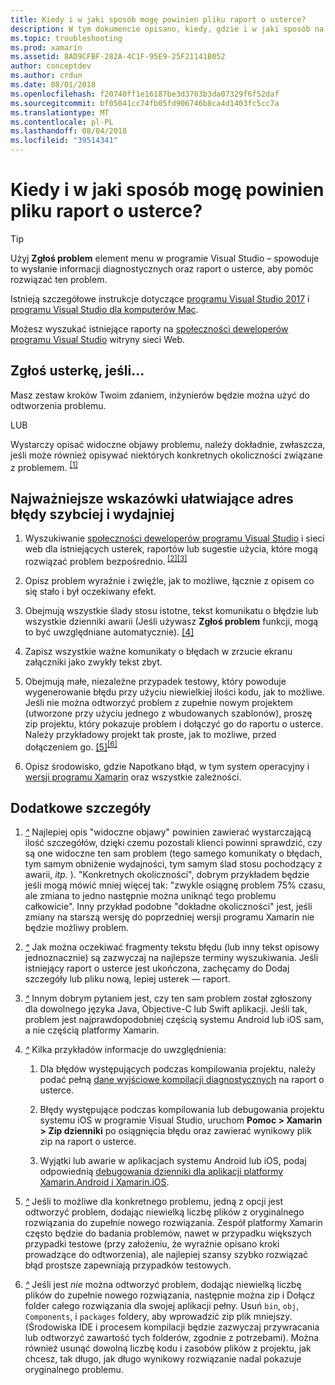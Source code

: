 ```yaml
---
title: Kiedy i w jaki sposób mogę powinien pliku raport o usterce?
description: W tym dokumencie opisano, kiedy, gdzie i w jaki sposób na raport o usterce. Zapewnia również raport o usterce, najlepsze rozwiązania umożliwiające engineers, aby jak najlepiej zdiagnozować problem.
ms.topic: troubleshooting
ms.prod: xamarin
ms.assetid: 8AD9CFBF-282A-4C1F-95E9-25F21141B052
author: conceptdev
ms.author: crdun
ms.date: 08/01/2018
ms.openlocfilehash: f20740ff1e16187be3d3703b3da07329f6f52daf
ms.sourcegitcommit: bf05041cc74fb05fd906746b8ca4d1403fc5cc7a
ms.translationtype: MT
ms.contentlocale: pl-PL
ms.lasthandoff: 08/04/2018
ms.locfileid: "39514341"
---
```

# <a name="when-and-how-should-i-file-a-bug-report"></a>Kiedy i w jaki sposób mogę powinien pliku raport o usterce?

> [!TIP]
> Użyj **Zgłoś problem** element menu w programie Visual Studio &ndash; spowoduje to wysłanie informacji diagnostycznych oraz raport o usterce, aby pomóc rozwiązać ten problem.
>
> Istnieją szczegółowe instrukcje dotyczące [programu Visual Studio 2017](https://docs.microsoft.com/visualstudio/ide/how-to-report-a-problem-with-visual-studio-2017) i [programu Visual Studio dla komputerów Mac](https://docs.microsoft.com/visualstudio/mac/report-a-problem).
>
> Możesz wyszukać istniejące raporty na [społeczności deweloperów programu Visual Studio](https://developercommunity.visualstudio.com/) witryny sieci Web.

## <a name="file-a-bug-if"></a>Zgłoś usterkę, jeśli...

Masz zestaw kroków Twoim zdaniem, inżynierów będzie można użyć do odtworzenia problemu.

LUB

Wystarczy opisać widoczne objawy problemu, należy dokładnie, zwłaszcza, jeśli może również opisywać niektórych konkretnych okoliczności związane z problemem. <sup> [[1]](#note-1)</sup>

## <a name="best-practices-to-help-address-bugs-quickly-and-efficiently"></a>Najważniejsze wskazówki ułatwiające adres błędy szybciej i wydajniej

1. <a name="ref-1" />Wyszukiwanie [społeczności deweloperów programu Visual Studio](https://developercommunity.visualstudio.com/) i sieci web dla istniejących usterek, raportów lub sugestie użycia, które mogą rozwiązać problem bezpośrednio.<sup> [[2]](#note-2)</sup><sup>[[3]](#note-3)</sup>

1. <a name="ref-2" />Opisz problem wyraźnie i zwięźle, jak to możliwe, łącznie z opisem co się stało i był oczekiwany efekt.

1. <a name="ref-3" />Obejmują wszystkie ślady stosu istotne, tekst komunikatu o błędzie lub wszystkie dzienniki awarii (Jeśli używasz **Zgłoś problem** funkcji, mogą to być uwzględniane automatycznie). <sup>[[4]](#note-4)</sup>

1. <a name="ref-4" />Zapisz wszystkie ważne komunikaty o błędach w zrzucie ekranu załączniki jako zwykły tekst zbyt.

1. <a name="ref-5" />Obejmują małe, niezależne przypadek testowy, który powoduje wygenerowanie błędu przy użyciu niewielkiej ilości kodu, jak to możliwe.  Jeśli nie można odtworzyć problem z zupełnie nowym projektem (utworzone przy użyciu jednego z wbudowanych szablonów), proszę zip projektu, który pokazuje problem i dołączyć go do raportu o usterce.  Należy przykładowy projekt tak proste, jak to możliwe, przed dołączeniem go. <sup> [[5]](#note-5)</sup><sup>[[6]](#note-6)</sup>

1. <a name="ref-6" />Opisz środowisko, gdzie Napotkano błąd, w tym system operacyjny i [wersji programu Xamarin](~/cross-platform/troubleshooting/questions/version-logs.md) oraz wszystkie zależności.

## <a name="additional-details"></a>Dodatkowe szczegóły

1. <a name="note-1" />[*^*](#ref-1) Najlepiej opis "widoczne objawy" powinien zawierać wystarczającą ilość szczegółów, dzięki czemu pozostali klienci powinni sprawdzić, czy są one widoczne ten sam problem (tego samego komunikaty o błędach, tym samym obniżenie wydajności, tym samym ślad stosu pochodzący z awarii, _itp._ ). "Konkretnych okoliczności", dobrym przykładem będzie jeśli mogą mówić mniej więcej tak: "zwykle osiągnę problem 75% czasu, ale zmiana to jedno następnie można uniknąć tego problemu całkowicie". Inny przykład podobne "dokładne okoliczności" jest, jeśli zmiany na starszą wersję do poprzedniej wersji programu Xamarin nie będzie możliwy problem.

1. <a name="note-2" />[*^*](#ref-2) Jak można oczekiwać fragmenty tekstu błędu (lub inny tekst opisowy jednoznacznie) są zazwyczaj na najlepsze terminy wyszukiwania. Jeśli istniejący raport o usterce jest ukończona, zachęcamy do Dodaj szczegóły lub pliku nową, lepiej usterek — raport.

1. <a name="note-3" />[*^*](#ref-3) Innym dobrym pytaniem jest, czy ten sam problem został zgłoszony dla dowolnego języka Java, Objective-C lub Swift aplikacji. Jeśli tak, problem jest najprawdopodobniej częścią systemu Android lub iOS sam, a nie częścią platformy Xamarin.

1. <a name="note-4" />[*^*](#ref-4) Kilka przykładów informacje do uwzględnienia:

    1. Dla błędów występujących podczas kompilowania projektu, należy podać pełną [dane wyjściowe kompilacji diagnostycznych](~/android/troubleshooting/troubleshooting.md#Diagnostic_MSBuild_Output) na raport o usterce.

    1. Błędy występujące podczas kompilowania lub debugowania projektu systemu iOS w programie Visual Studio, uruchom **Pomoc > Xamarin > Zip dzienniki** po osiągnięcia błędu oraz zawierać wynikowy plik zip na raport o usterce.

    1. Wyjątki lub awarie w aplikacjach systemu Android lub iOS, podaj odpowiednią [debugowania dzienniki dla aplikacji platformy Xamarin.Android i Xamarin.iOS](~/cross-platform/troubleshooting/questions/version-logs.md#debug-logs-for-xamarin-apps).

1. <a name="note-5" />[*^*](#ref-5) Jeśli to możliwe dla konkretnego problemu, jedną z opcji jest odtworzyć problem, dodając niewielką liczbę plików z oryginalnego rozwiązania do zupełnie nowego rozwiązania. Zespół platformy Xamarin często będzie do badania problemów, nawet w przypadku większych przypadki testowe (przy założeniu, że wyraźnie opisano kroki prowadzące do odtworzenia), ale najlepiej szansy szybko rozwiązać błąd prostsze zapewniają przypadków testowych.

1. <a name="note-6" />[*^*](#ref-6) Jeśli jest _nie_ można odtworzyć problem, dodając niewielką liczbę plików do zupełnie nowego rozwiązania, następnie można zip i Dołącz folder całego rozwiązania dla swojej aplikacji pełny. Usuń `bin`, `obj`, `Components`, i `packages` foldery, aby wprowadzić zip plik mniejszy. (Środowiska IDE i procesem kompilacji będzie zazwyczaj przywracania lub odtworzyć zawartość tych folderów, zgodnie z potrzebami). Można również usunąć dowolną liczbę kodu i zasobów plików z projektu, jak chcesz, tak długo, jak długo wynikowy rozwiązanie nadal pokazuje oryginalnego problemu.
